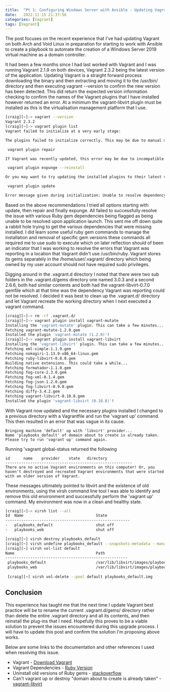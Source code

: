 ```yaml
---
title:  "Pt 1: Configuring Windows Server with Ansible - Updating Vagrant"
date:   2022-11-15 21:37:56
categories: [Vagrant]
tags: [Vagrant]
---
```


The post focuses on the recent experience that I've had updating Vagrant on both Arch and Void Linux in preparation for starting to work with Ansible to create a playbook to automate the creation of a Windows Server 2019 virtual machine as a domain controller.

It had been a few months since I had last worked with Vagrant and I was running Vagrant 2.1.9 on both devices, Vagrant 2.3.2 being the latest version of the application. Updating Vagrant is a straight forward process downloading the binary and then extracting and moving it to the /usr/bin/ directory and then executing vagrant --version to confirm the new version has been detected. This did return the expected version information checking to confirm the names of the Vagrant plugins that I have installed however returned an error. At a minimum the vagrant-libvirt plugin must be installed as this is the virtualisation management platform that I use.

```bash
[craig][~]-> vagrant --version
Vagrant 2.3.2
[craig][~]-> vagrant plugin list
Vagrant failed to initialize at a very early stage:

The plugins failed to initialize correctly. This may be due to manual modifications made within the Vagrant home directory. Vagrant can attempt to automatically correct this issue by running:

 vagrant plugin repair

If Vagrant was recently updated, this error may be due to incompatible versions of dependencies. To fix this problem please remove and re-install all plugins. Vagrant can attempt to do this automatically by running:

 vagrant plugin expunge --reinstall

Or you may want to try updating the installed plugins to their latest versions:

 vagrant plugin update

Error message given during initialization: Unable to resolve dependency: user requested 'pkg-config (= 1.4.7)'
```

Based on the above recommendations I tried all options starting with update, then repair and finally expunge. All failed to successfully resolve the issue with various Ruby gem dependencies being flagged as being unable to be resolved upon application launch. This sent me off down quite a rabbit hole trying to get the various dependencies that were missing installed. I did learn some useful ruby gem commands to manage the installation and removal of specific gem versions these commands all required me to use sudo to execute which on later reflection should of been an indicator that I was working to resolve the errors that Vagrant was reporting in a location that Vagrant didn't use /usr/bin/ruby. Vagrant stores its gems separately in the /home/user/.vagrant/ directory which being owned by my user account should not have required sudo privileges.

Digging around in the .vagrant.d directory I noted that there were two sub folders in the .vagrant.d/gems directory one named 3.0.3 and a second 2.6.6, both had similar contents and both had the vagrant-libvirt-0.7.0 gemfile which at that time was the dependency Vagrant was reporting could not be resolved. I decided it was best to clean up the .vagrant.d/ directory and let Vagrant recreate the working directory when I next executed a vagrant command.

```bash
[craig][~]-> rm -rf .vagrant.d/
[craig][~]-> vagrant plugin install vagrant-mutate
Installing the 'vagrant-mutate' plugin. This can take a few minutes...
Fetching vagrant-mutate-1.2.0.gem
Installed the plugin 'vagrant-mutate (1.2.0)'!
[craig][~]-> vagrant plugin install vagrant-libvirt
Installing the 'vagrant-libvirt' plugin. This can take a few minutes...
Fetching xml-simple-1.1.9.gem
Fetching nokogiri-1.13.9-x86_64-linux.gem
Fetching ruby-libvirt-0.8.0.gem
Building native extensions. This could take a while...
Fetching formatador-1.1.0.gem
Fetching fog-core-2.3.0.gem
Fetching fog-xml-0.1.4.gem
Fetching fog-json-1.2.0.gem
Fetching fog-libvirt-0.9.0.gem
Fetching diffy-3.4.2.gem
Fetching vagrant-libvirt-0.10.8.gem
Installed the plugin 'vagrant-libvirt (0.10.8)'! 
```
With Vagrant now updated and the necessary plugins installed I changed to a previous directory with a Vagrantfile and run the 'vagrant up' command. This then resulted in an error that was vague in its cause.

```
Bringing machine 'default' up with 'libvirt' provider...
Name 'playbooks_default' of domain about to create is already taken. Please try to run 'vagrant up' command again.
```

Running 'vagrant global-status returned the following
```
id      name    provider    state   directory
--------------------------------------------------------
There are no active Vagrant environments on this computer! Or, you haven't destroyed and recreated Vagrant environments that were started with an older version of Vagrant.
```

These messages ultimately pointed to libvirt and the existence of old environments, using the virsh command line tool I was able to identify and remove this old environment and successfully perform the 'vagrant up' command. My environment was now in a clean and healthy state.

```bash
[craig][~]-> virsh list --all
Id  Name                                State
-------------------------------------------------------
-   playbooks_default                   shut off
-   playbooks_web                       shut off

[craig][~] virsh destroy playbooks_default
[craig][~] virsh undefine playbooks_default --snapshots-metadata --managed-save
[craig][~] virsh vol-list default
Name                                    Path
------------------------------------------------------
 playbooks_default                      /var/lib/libvirt/images/playbooks_default.img
 playbooks_web                          /var/lib/libvirt/images/playbooks_web.img
 
 [craig][~] virsh vol-delete --pool default playbooks_default.img
 ```
 
## Conclusion
This experience has taught me that the next time I update Vagrant best practice will be to rename the current .vagrant.d/gems/ directory rather than delete the entire .vagrant directory and all its contents, and then reinstall the plug-ins that I need. Hopefully this proves to be a viable solution to prevent the issues encountered during this upgrade process. I will have to update this post and confirm the solution I'm proposing above works.

Below are some links to the documentation and other references I used when resolving this issue.

- Vagrant - [Download Vagrant](https://developer.hashicorp.com/vagrant/downloads)
- Vagrant Dependencies - [Ruby Version](https://github.com/hashicorp/vagrant/blob/main/vagrant.gemspec)
- Uninstall old versions of Ruby gems - [stackoverflow](https://stackoverflow.com/questions/5902488/uninstall-old-versions-of-ruby-gems)
- Can't vagrant up or destroy "domain about to create is already taken" - [vagrant-libvirt](https://github.com/vagrant-libvirt/vagrant-libvirt/issues/658#issuecomment-380976825)
